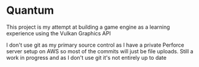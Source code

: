 # Quantum
This project is my attempt at building a game engine as a learning experience using the Vulkan Graphics API

I don't use git as my primary source control as I have a private Perforce server setup on AWS so most of the commits will just be 
file uploads. Still a work in progress and as I don't use git it's not entirely up to date
